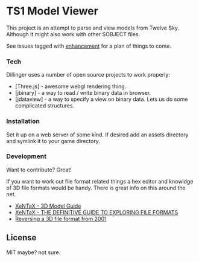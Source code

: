 # TS1 Model Viewer

This project is an attempt to parse and view models from Twelve Sky.
Although it might also work with other SOBJECT files.


See issues tagged with [enhancement](https://github.com/LiamKarlMitchell/TS1ModelViewer/issues?q=is%3Aopen+is%3Aissue+label%3Aenhancement) for a plan of things to come.
### Tech

Dillinger uses a number of open source projects to work properly:

* [Three.js] - awesome webgl rendering thing.
* [jbinary] - a way to read / write binary data in browser.
* [jdataview] - a way to specify a view on binary data. Lets us do some complicated structures.

### Installation

Set it up on a web server of some kind.
If desired add an assets directory and symlink it to your game directory.

### Development

Want to contribute? Great!

If you want to work out file format related things a hex editor and knowldge of 3D file formats would be handy.
There is great info on this around the net.

- [XeNTaX - 3D Model Guide](http://wiki.xentax.com/index.php/3D_Model_Guide)
- [XeNTaX - THE DEFINITIVE GUIDE TO EXPLORING FILE FORMATS](http://wiki.xentax.com/index.php/DGTEFF)
- [Reversing a 3D file format from 2001](https://reverseengineering.stackexchange.com/questions/13331/reversing-a-3d-file-format-from-2001)

License
----

MIT maybe? not sure.

